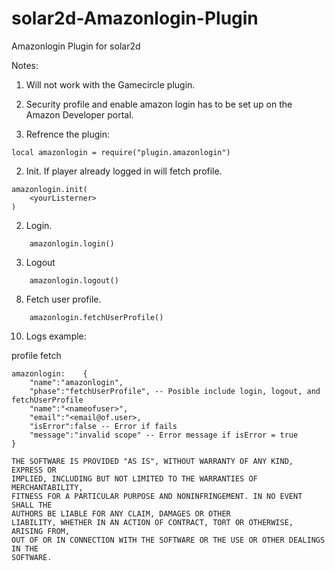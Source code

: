 # solar2d-Amazonlogin-Plugin
Amazonlogin Plugin for solar2d

Notes:
1. Will not work with the Gamecircle plugin.   
2. Security profile and enable amazon login has to be set up on the Amazon Developer portal.

1. Refrence the plugin:
```
local amazonlogin = require("plugin.amazonlogin")
```

2. Init. If player already logged in will fetch profile.
```
amazonlogin.init( 
    <yourListerner> 
)
```

2. Login.
```
    amazonlogin.login()   
```

3. Logout
```
    amazonlogin.logout()   
```  

8. Fetch user profile.
```
    amazonlogin.fetchUserProfile()
```


10. Logs example:

profile fetch
```
amazonlogin:	{
    "name":"amazonlogin",
    "phase":"fetchUserProfile", -- Posible include login, logout, and fetchUserProfile
    "name":"<nameofuser>",
    "email":"<email@of.user>,
    "isError":false -- Error if fails
    "message":"invalid scope" -- Error message if isError = true
}
 
THE SOFTWARE IS PROVIDED "AS IS", WITHOUT WARRANTY OF ANY KIND, EXPRESS OR
IMPLIED, INCLUDING BUT NOT LIMITED TO THE WARRANTIES OF MERCHANTABILITY,
FITNESS FOR A PARTICULAR PURPOSE AND NONINFRINGEMENT. IN NO EVENT SHALL THE
AUTHORS BE LIABLE FOR ANY CLAIM, DAMAGES OR OTHER
LIABILITY, WHETHER IN AN ACTION OF CONTRACT, TORT OR OTHERWISE, ARISING FROM,
OUT OF OR IN CONNECTION WITH THE SOFTWARE OR THE USE OR OTHER DEALINGS IN THE
SOFTWARE.
